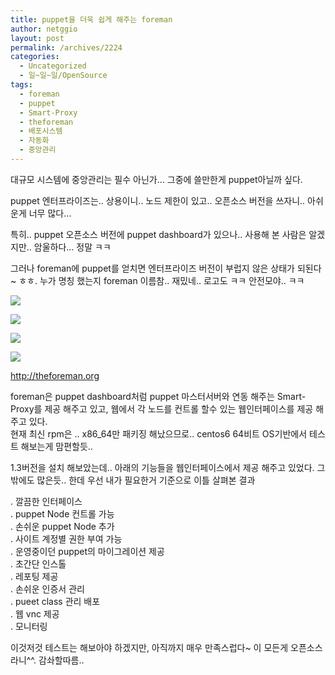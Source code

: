 ```yaml
---
title: puppet을 더욱 쉽게 해주는 foreman
author: netggio
layout: post
permalink: /archives/2224
categories:
  - Uncategorized
  - 일~일~일/OpenSource
tags:
  - foreman
  - puppet
  - Smart-Proxy
  - theforeman
  - 배포시스템
  - 자동화
  - 중앙관리
---
```

대규모 시스템에 중앙관리는 필수 아닌가&#8230; 그중에 쓸만한게 puppet아닐까 싶다.

puppet 엔터프라이즈는.. 상용이니.. 노드 제한이 있고.. 오픈소스 버전을 쓰자니.. 아쉬운게 너무 많다&#8230; 

특히.. puppet 오픈소스 버전에 puppet dashboard가 있으나.. 사용해 본 사람은 알겠지만.. 암울하다&#8230; 정말 ㅋㅋ

그러나 foreman에 puppet를 얻치면 엔터프라이즈 버전이 부럽지 않은 상태가 되된다~ ㅎㅎ. 누가 명칭 했는지 foreman 이름참.. 재밌네.. 로고도 ㅋㅋ 안전모야.. ㅋㅋ

![][1]

![][2]

![][3]

![][4]

http://theforeman.org

foreman은 puppet dashboard처럼 puppet 마스터서버와 연동 해주는 Smart-Proxy를 제공 해주고 있고, 웹에서 각 노드를 컨트롤 할수 있는 웹인터페이스를 제공 해주고 있다.  
현재 최신 rpm은 .. x86_64만 패키징 해났으므로.. centos6 64비트 OS기반에서 테스트 해보는게 맘편할듯.. 

1.3버전을 설치 해보았는데.. 아래의 기능들을 웹인터페이스에서 제공 해주고 있었다. 그밖에도 많은듯.. 한데 우선 내가 필요한거 기준으로 이틀 살펴본 결과

. 깔끔한 인터페이스  
. puppet Node 컨트롤 가능  
. 손쉬운 puppet Node 추가  
. 사이트 계정별 권한 부여 가능  
. 운영중이던 puppet의 마이그레이션 제공  
. 초간단 인스톨  
. 레포팅 제공  
. 손쉬운 인증서 관리  
. pueet class 관리 배포  
. 웹 vnc 제공  
. 모니터링

이것저것 테스트는 해보아야 하겠지만, 아직까지 매우 만족스럽다~ 이 모든게 오픈소스라니^^. 감솨할따름..

 [1]: http://theforeman.org/static/images/foreman.png
 [2]: http://theforeman.org/static/images/screenshots/hostpage.png
 [3]: http://theforeman.org/static/images/screenshots/host_listing.png
 [4]: http://theforeman.org/static/images/screenshots/hosteditpage.png